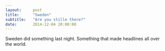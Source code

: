 ```yaml
---
layout:     post
title:      "Sweden"
subtitle:   "Are you stille there?"
date:       2014-12-04 20:00:00
---
```

Sweden did something last night. Something that made headlines all over the world.